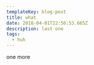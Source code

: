 ```yaml
---
templateKey: blog-post
title: what
date: 2018-04-01T22:56:53.665Z
description: last one
tags:
  - huh
---
```

one more
